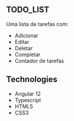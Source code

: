 ## TODO_LIST

Uma lista de tarefas com:

- Adicionar
- Editar
- Deletar
- Completar
- Contador de tarefas

## Technologies

- Angular 12
- Typescript
- HTML5
- CSS3
